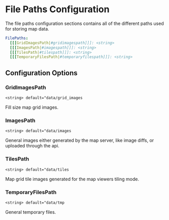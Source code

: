 # File Paths Configuration

The file paths configuration sections contains all of the different paths used for storing map data.

````yaml
FilePaths:
  [[[GridImagesPath|#gridimagespath]]]: <string>
  [[[ImagesPath|#imagespath]]]: <string>
  [[[TilesPath|#tilespath]]]: <string>
  [[[TemporaryFilesPath|#temporaryfilespath]]]: <string>
````

## Configuration Options
### GridImagesPath
`<string> default="data/grid_images`

Fill size map grid images.

### ImagesPath
`<string> default="data/images`

General images either generated by the map server, like image diffs, or uploaded through the api.

### TilesPath
`<string> default="data/tiles`

Map grid tile images generated for the map viewers tiling mode.

### TemporaryFilesPath
`<string> default="data/tmp`

General temporary files.

<seealso>
    <!--Provide links to related how-to guides, overviews, and tutorials.-->
</seealso>